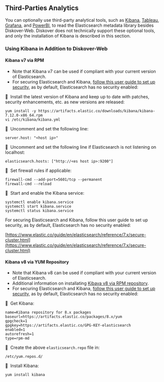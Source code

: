 <p id=“visualization_tools”></p>

## Third-Parties Analytics

You can optionally use third-party analytical tools, such as [Kibana](https://www.elastic.co/kibana), [Tableau](https://www.tableau.com), [Grafana](https://grafana.com), and [PowerBI](https://www.microsoft.com/en-us/power-platform/products/power-bi), to read the Elasticsearch metadata library besides Diskover-Web. Diskover does not technically support these optional tools, and only the installation of Kibana is described in this section.

### Using Kibana in Addition to Diskover-Web

#### Kibana v7 via RPM

- Note that Kibana v7 can be used if compliant with your current version of Elasticsearch.
- For securing Elasticsearch and Kibana, [follow this user guide to set up security](https://www.elastic.co/guide/en/elasticsearch/reference/7.x/secure-cluster.html), as by default, Elasticsearch has no security enabled: 

🔴 &nbsp;Install the latest version of Kibana and keep up to date with patches, security enhancements, etc. as new versions are released:
```
yum install -y https://artifacts.elastic.co/downloads/kibana/kibana-7.12.0-x86_64.rpm
vi /etc/kibana/kibana.yml
```

🔴 &nbsp;Uncomment and set the following line:
```
server.host: "<host ip>"
```

🔴 &nbsp;Uncomment and set the following line if Elasticsearch is not listening on localhost:
```
elasticsearch.hosts: ["http://<es host ip>:9200"]
```

🔴 &nbsp;Set firewall rules if applicable:
```
firewall-cmd --add-port=5601/tcp --permanent
firewall-cmd --reload
```

🔴 &nbsp;Start and enable the Kibana service:
```
systemctl enable kibana.service
systemctl start kibana.service
systemctl status kibana.service
```

For securing Elasticsearch and Kibana, follow this user guide to set up security, as by default, Elasticsearch has no security enabled:

[https://www.elastic.co/guide/en/elasticsearch/reference/7.x/secure-cluster.html](https://www.elastic.co/guide/en/elasticsearch/reference/7.x/secure-cluster.html)

#### Kibana v8 via YUM Repository

- Note that Kibana v8 can be used if compliant with your current version of Elasticsearch.
- Additional information on installating [Kibava v8 via RPM repository](https://www.elastic.co/guide/en/kibana/8.14/rpm.html#rpm-repo).
- For securing Elasticsearch and Kibana, [follow this user guide to set up security](https://www.elastic.co/guide/en/elasticsearch/reference/8.15/secure-cluster.html), as by default, Elasticsearch has no security enabled: 

🔴 &nbsp;Get Kibana:
```
name=Kibana repository for 8.x packages
baseurl=https://artifacts.elastic.co/packages/8.x/yum
gpgcheck=1
gpgkey=https://artifacts.elastic.co/GPG-KEY-elasticsearch
enabled=1
autorefresh=1
type=rpm-md
```

🔴 &nbsp;Create the above `elasticsearch.repo` file in:
```
/etc/yum.repos.d/ 
```

🔴 &nbsp;Install Kibana:
```
yum install kibana
```
